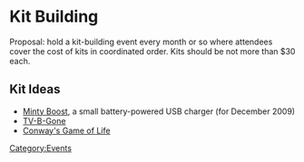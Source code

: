# Kit Building

Proposal: hold a kit-building event every month or so where attendees
cover the cost of kits in coordinated order. Kits should be not more
than \$30 each.

## Kit Ideas

- [Minty Boost](http://www.ladyada.net/make/mintyboost/), a small
  battery-powered USB charger (for December 2009)
- [TV-B-Gone](http://www.ladyada.net/make/tvbgone)
- [Conway's Game of Life](http://www.ladyada.net/make/conway)

[Category:Events](Category:Events "wikilink")